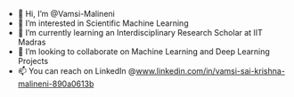 - 👋 Hi, I’m @Vamsi-Malineni
- 👀 I’m interested in Scientific Machine Learning
- 🌱 I’m currently learning an Interdisciplinary Research Scholar at IIT Madras
- 💞️ I’m looking to collaborate on Machine Learning and Deep Learning Projects
- 📫 You can reach on LinkedIn @www.linkedin.com/in/vamsi-sai-krishna-malineni-890a0613b

<!---
Vamsi-Malineni/Vamsi-Malineni is a ✨ special ✨ repository because its `README.md` (this file) appears on your GitHub profile.
You can click the Preview link to take a look at your changes.
--->
